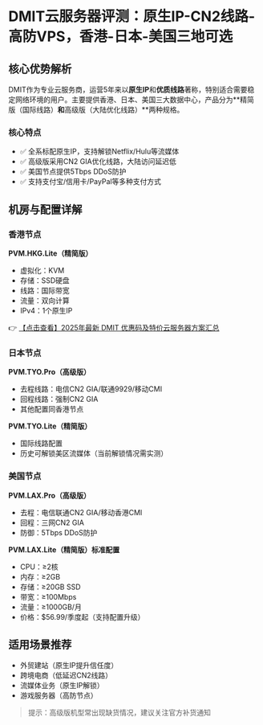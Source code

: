 # DMIT云服务器评测：原生IP-CN2线路-高防VPS，香港-日本-美国三地可选

## 核心优势解析

DMIT作为专业云服务商，运营5年来以**原生IP**和**优质线路**著称，特别适合需要稳定网络环境的用户。主要提供香港、日本、美国三大数据中心，产品分为**精简版（国际线路）**和**高级版（大陆优化线路）**两种规格。

### 核心特点
- ✅ 全系标配原生IP，支持解锁Netflix/Hulu等流媒体
- ✅ 高级版采用CN2 GIA优化线路，大陆访问延迟低
- ✅ 美国节点提供5Tbps DDoS防护
- ✅ 支持支付宝/信用卡/PayPal等多种支付方式

## 机房与配置详解

### 香港节点
**PVM.HKG.Lite（精简版）**
- 虚拟化：KVM
- 存储：SSD硬盘
- 线路：国际带宽
- 流量：双向计算
- IPv4：1个原生IP

👉 [【点击查看】2025年最新 DMIT 优惠码及特价云服务器方案汇总](https://bit.ly/dmit_coupon)

### 日本节点
**PVM.TYO.Pro（高级版）**
- 去程线路：电信CN2 GIA/联通9929/移动CMI
- 回程线路：强制CN2 GIA
- 其他配置同香港节点

**PVM.TYO.Lite（精简版）**
- 国际线路配置
- 历史可解锁美区流媒体（当前解锁情况需实测）

### 美国节点
**PVM.LAX.Pro（高级版）**
- 去程：电信联通CN2 GIA/移动香港CMI
- 回程：三网CN2 GIA
- 防御：5Tbps DDoS防护

**PVM.LAX.Lite（精简版）标准配置**
- CPU：≥2核
- 内存：≥2GB
- 存储：≥20GB SSD
- 带宽：≥100Mbps
- 流量：≥1000GB/月
- 价格：$56.99/季度起（支持配置升级）

## 适用场景推荐
- 外贸建站（原生IP提升信任度）
- 跨境电商（低延迟CN2线路）
- 流媒体业务（原生IP解锁）
- 游戏服务器（高防节点）

> 提示：高级版机型常出现缺货情况，建议关注官方补货通知